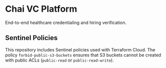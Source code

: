 # Chai VC Platform

End-to-end healthcare credentialing and hiring verification.

## Sentinel Policies

This repository includes Sentinel policies used with Terraform Cloud. The policy `forbid-public-s3-buckets` ensures that S3 buckets cannot be created with public ACLs (`public-read` or `public-read-write`).

